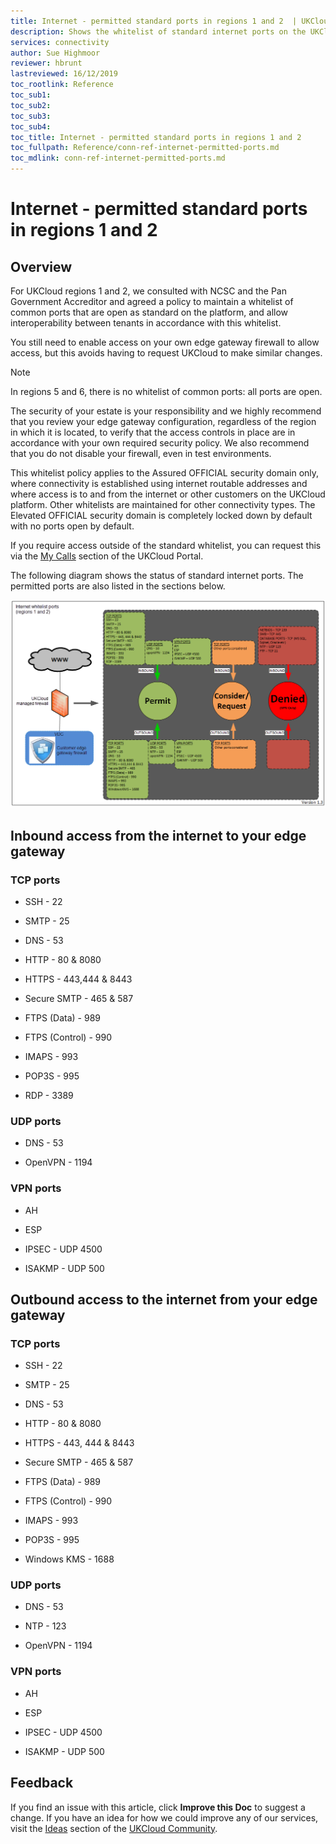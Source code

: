 ```yaml
---
title: Internet - permitted standard ports in regions 1 and 2  | UKCloud Ltd
description: Shows the whitelist of standard internet ports on the UKCloud managed perimeter firewalls
services: connectivity
author: Sue Highmoor
reviewer: hbrunt
lastreviewed: 16/12/2019
toc_rootlink: Reference
toc_sub1: 
toc_sub2:
toc_sub3:
toc_sub4:
toc_title: Internet - permitted standard ports in regions 1 and 2
toc_fullpath: Reference/conn-ref-internet-permitted-ports.md
toc_mdlink: conn-ref-internet-permitted-ports.md
---
```


# Internet - permitted standard ports in regions 1 and 2

## Overview

For UKCloud regions 1 and 2, we consulted with NCSC and the Pan Government Accreditor and agreed a policy to maintain a whitelist of common ports that are open as standard on the platform, and allow interoperability between tenants in accordance with this whitelist.

You still need to enable access on your own edge gateway firewall to allow access, but this avoids having to request UKCloud to make similar changes.

> [!NOTE]
> In regions 5 and 6, there is no whitelist of common ports: all ports are open.

The security of your estate is your responsibility and we highly recommend that you review your edge gateway configuration, regardless of the region in which it is located, to verify that the access controls in place are in accordance with your own required security policy. We also recommend that you do not disable your firewall, even in test environments.

This whitelist policy applies to the Assured OFFICIAL security domain only, where connectivity is established using internet routable addresses and where access is to and from the internet or other customers on the UKCloud platform. Other whitelists are maintained for other connectivity types. The Elevated OFFICIAL security domain is completely locked down by default with no ports open by default.

If you require access outside of the standard whitelist, you can request this via the [My Calls](https://portal.skyscapecloud.com/support/ivanti) section of the UKCloud Portal.

The following diagram shows the status of standard internet ports. The permitted ports are also listed in the sections below.

![Internet whitelist ports (regions 1 and 2)](images/internet_whitelist_ports_v1_3.png)

## Inbound access from the internet to your edge gateway

### TCP ports

- SSH - 22 

- SMTP - 25

- DNS - 53

- HTTP - 80 & 8080

- HTTPS - 443,444 & 8443

- Secure SMTP - 465 & 587

- FTPS (Data) - 989

- FTPS (Control) - 990

- IMAPS - 993

- POP3S - 995

- RDP - 3389

### UDP ports
  

- DNS - 53

- OpenVPN - 1194

### VPN ports

- AH

- ESP

- IPSEC - UDP 4500 

- ISAKMP - UDP 500

## Outbound access to the internet from your edge gateway

### TCP ports

- SSH - 22

- SMTP - 25

- DNS - 53

- HTTP - 80 & 8080

- HTTPS - 443, 444 & 8443

- Secure SMTP - 465 & 587

- FTPS (Data) - 989

- FTPS (Control) - 990

- IMAPS - 993

- POP3S - 995

- Windows KMS - 1688

### UDP ports

- DNS - 53

- NTP - 123

- OpenVPN - 1194

### VPN ports

- AH

- ESP

- IPSEC - UDP 4500

- ISAKMP - UDP 500

## Feedback

If you find an issue with this article, click **Improve this Doc** to suggest a change. If you have an idea for how we could improve any of our services, visit the [Ideas](https://community.ukcloud.com/ideas) section of the [UKCloud Community](https://community.ukcloud.com).
